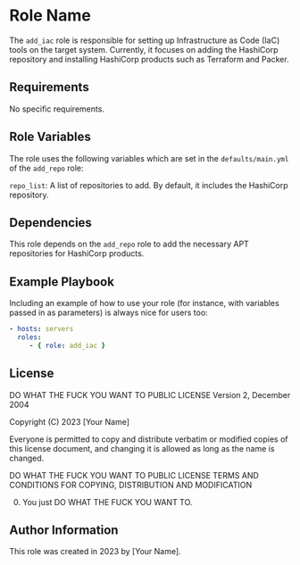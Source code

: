 Role Name
=========

The `add_iac` role is responsible for setting up Infrastructure as Code (IaC) tools on the target system. Currently, it focuses on adding the HashiCorp repository and installing HashiCorp products such as Terraform and Packer.

Requirements
------------

No specific requirements.

Role Variables
--------------

The role uses the following variables which are set in the `defaults/main.yml` of the `add_repo` role:

`repo_list`: A list of repositories to add. By default, it includes the HashiCorp repository.

Dependencies
------------

This role depends on the `add_repo` role to add the necessary APT repositories for HashiCorp products.

Example Playbook
----------------

Including an example of how to use your role (for instance, with variables passed in as parameters) is always nice for users too:

```yaml
- hosts: servers
  roles:
     - { role: add_iac }
```

License
-------

DO WHAT THE FUCK YOU WANT TO PUBLIC LICENSE 
Version 2, December 2004 

Copyright (C) 2023 [Your Name]

Everyone is permitted to copy and distribute verbatim or modified 
copies of this license document, and changing it is allowed as long 
as the name is changed. 

DO WHAT THE FUCK YOU WANT TO PUBLIC LICENSE 
TERMS AND CONDITIONS FOR COPYING, DISTRIBUTION AND MODIFICATION 

0. You just DO WHAT THE FUCK YOU WANT TO.

Author Information
------------------

This role was created in 2023 by [Your Name].
